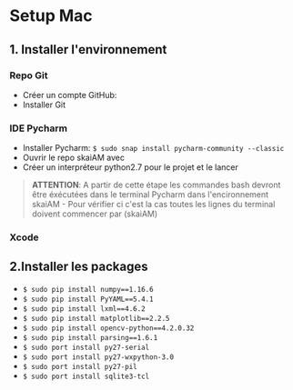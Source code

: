 # Setup Mac
## 1. Installer l'environnement
### Repo Git
* Créer un compte GitHub:
* Installer Git

### IDE Pycharm
* Installer Pycharm: `$ sudo snap install pycharm-community --classic`
* Ouvrir le repo skaiAM avec 
* Créer un interpréteur python2.7 pour le projet et le lancer
> **ATTENTION**: A partir de cette étape les commandes bash devront être éxécutées dans 
le terminal Pycharm dans l'encironnement skaiAM - Pour vérifier ci c'est la cas toutes
les lignes du terminal doivent commencer par (skaiAM)

### Xcode

## 2.Installer les packages
* `$ sudo pip install numpy==1.16.6`
* `$ sudo pip install PyYAML==5.4.1`
* `$ sudo pip install lxml==4.6.2`
* `$ sudo pip install matplotlib==2.2.5`
* `$ sudo pip install opencv-python==4.2.0.32`
* `$ sudo pip install parsing==1.6.1`
* `$ sudo port install py27-serial`
* `$ sudo port install py27-wxpython-3.0`
* `$ sudo port install py27-pil`
* `$ sudo port install sqlite3-tcl`